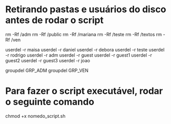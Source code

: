 # Retirando pastas e usuários do disco antes de rodar o script
rm -Rf /adm
rm -Rf /public
rm -Rf /mariana
rm -Rf /teste
rm -Rf /textos
rm -Rf /ven

userdel -r maisa
userdel -r daniel
userdel -r debora
userdel -r teste
userdel -r rodrigo
userdel -r adm
userdel -r guest
userdel -r guest1
userdel -r guest2
userdel -r guest3
userdel -r joao

groupdel GRP_ADM
groupdel GRP_VEN

# Para fazer o script executável, rodar o seguinte comando
chmod +x nomedo_script.sh
